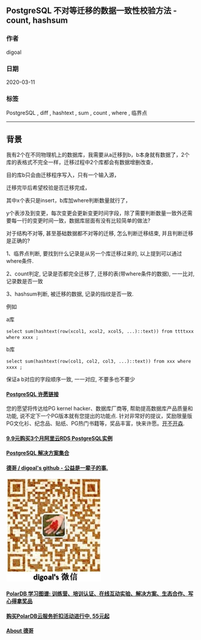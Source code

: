 ## PostgreSQL 不对等迁移的数据一致性校验方法 - count, hashsum    
          
### 作者                                                                          
digoal                                                                                                                   
                            
### 日期                                                                                                                   
2020-03-11                                                                                                               
                                                                                                                   
### 标签                                                                                                                   
PostgreSQL , diff , hashtext , sum , count , where , 临界点 
                       
----                 
                            
## 背景      
  
我有2个在不同物理机上的数据库，我需要从a迁移到b，b本身就有数据了，2个库的表格式不完全一样，迁移过程中2个库都会有数据增删改查，  
  
目的库b只会由迁移程序写入，只有一个输入源，  
  
迁移完毕后希望校验是否迁移完成，  
  
其中x个表只是insert，b库加where判断数量就行了，  
  
y个表涉及到变更，每次变更会更新变更时间字段，除了需要判断数量一致外还需要每一行的变更时间一致，数据库层面有没有比较简单的做法?  
  
  
对于结构不对等, 甚至基础数据都不对等的迁移, 怎么判断迁移结束, 并且判断迁移是正确的?  
  
1、临界点判断, 要找到什么记录是从另一个库迁移过来的, 以上提到可以通过where条件.   
  
2、count判定, 记录是否都完全迁移了, 迁移的表(带where条件的数据), 一一比对, 记录数是否一致  
  
3、hashsum判断, 被迁移的数据, 记录的指纹是否一致.  
  
例如  
  
a库  
  
```  
select sum(hashtext(row(xcol1, xcol2, xcol5, ...)::text)) from ttttxxx where xxxx ;  
```  
  
b库  
  
```  
select sum(hashtext(row(col1, col2, col3, ...)::text)) from xxx where xxxx ;  
```  
  
保证a b对应的字段顺序一致, 一一对应, 不要多也不要少  
  
  
  
  
  
  
  
  
  
  
  
  
  
  
  
  
  
  
  
  
  
  
  
  
  
  
  
  
  
  
  
  
  
  
  
  
  
  
  
  
  
  
  
  
  
  
  
  
  
  
  
  
  
  
#### [PostgreSQL 许愿链接](https://github.com/digoal/blog/issues/76 "269ac3d1c492e938c0191101c7238216")
您的愿望将传达给PG kernel hacker、数据库厂商等, 帮助提高数据库产品质量和功能, 说不定下一个PG版本就有您提出的功能点. 针对非常好的提议，奖励限量版PG文化衫、纪念品、贴纸、PG热门书籍等，奖品丰富，快来许愿。[开不开森](https://github.com/digoal/blog/issues/76 "269ac3d1c492e938c0191101c7238216").  
  
  
#### [9.9元购买3个月阿里云RDS PostgreSQL实例](https://www.aliyun.com/database/postgresqlactivity "57258f76c37864c6e6d23383d05714ea")
  
  
#### [PostgreSQL 解决方案集合](https://yq.aliyun.com/topic/118 "40cff096e9ed7122c512b35d8561d9c8")
  
  
#### [德哥 / digoal's github - 公益是一辈子的事.](https://github.com/digoal/blog/blob/master/README.md "22709685feb7cab07d30f30387f0a9ae")
  
  
![digoal's wechat](../pic/digoal_weixin.jpg "f7ad92eeba24523fd47a6e1a0e691b59")
  
  
#### [PolarDB 学习图谱: 训练营、培训认证、在线互动实验、解决方案、生态合作、写心得拿奖品](https://www.aliyun.com/database/openpolardb/activity "8642f60e04ed0c814bf9cb9677976bd4")
  
  
#### [购买PolarDB云服务折扣活动进行中, 55元起](https://www.aliyun.com/activity/new/polardb-yunparter?userCode=bsb3t4al "e0495c413bedacabb75ff1e880be465a")
  
  
#### [About 德哥](https://github.com/digoal/blog/blob/master/me/readme.md "a37735981e7704886ffd590565582dd0")
  
